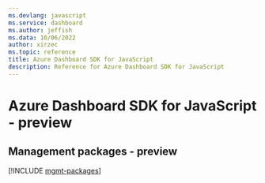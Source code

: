 ```yaml
---
ms.devlang: javascript
ms.service: dashboard
ms.author: jeffish
ms.data: 10/06/2022
author: xirzec
ms.topic: reference
title: Azure Dashboard SDK for JavaScript
description: Reference for Azure Dashboard SDK for JavaScript
---
```

# Azure Dashboard SDK for JavaScript - preview

## Management packages - preview
[!INCLUDE [mgmt-packages](dashboard-mgmt-index.md)]